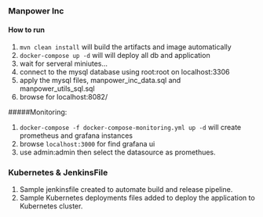 ### Manpower Inc

#### How to run

1. ```mvn clean install``` will build the artifacts and image automatically
2. ```docker-compose up -d``` will will deploy all db and application
3. wait for serveral miniutes...
4. connect to the mysql database using root:root on localhost:3306
5. apply the mysql files, manpower_inc_data.sql and manpower_utils_sql.sql
6. browse for localhost:8082/

#####Monitoring: 
1. ```docker-compose -f docker-compose-monitoring.yml up -d``` will create prometheus and grafana instances
2. browse ```localhost:3000``` for find grafana ui
3. use admin:admin then select the datasource as promethues.

### Kubernetes & JenkinsFile
1. Sample jenkinsfile created to automate build and release pipeline.
2. Sample Kubernetes deployments files added to deploy the application to Kubernetes cluster.